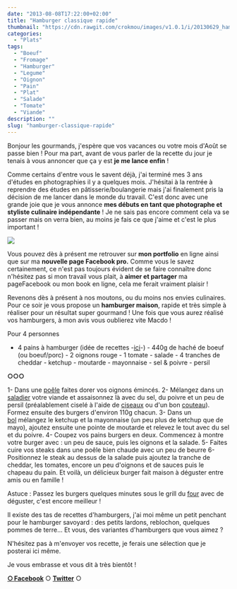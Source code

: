 ```yaml
---
date: "2013-08-08T17:22:00+02:00"
title: "Hamburger classique rapide"
thumbnail: "https://cdn.rawgit.com/crokmou/images/v1.0.1/i/20130629_hamburger_0041.jpg"
categories:
  - "Plats"
tags:
  - "Boeuf"
  - "Fromage"
  - "Hamburger"
  - "Legume"
  - "Oignon"
  - "Pain"
  - "Plat"
  - "Salade"
  - "Tomate"
  - "Viande"
description: ""
slug: "hamburger-classique-rapide"
---
```


Bonjour les gourmands, j'espère que vos vacances ou votre mois d'Août se passe bien ! Pour ma part, avant de vous parler de la recette du jour je tenais à vous annoncer que ça y est **je me lance enfin** !

Comme certains d'entre vous le savent déjà, j'ai terminé mes 3 ans d'études en photographies il y a quelques mois. J'hésitai à la rentrée à reprendre des études en pâtisserie/boulangerie mais j'ai finalement pris la décision de me lancer dans le monde du travail. C'est donc avec une grande joie que je vous annonce **mes débuts en tant que photographe et styliste culinaire indépendante** ! Je ne sais pas encore comment cela va se passer mais on verra bien, au moins je fais ce que j'aime et c'est le plus important !

[![](https://cdn.rawgit.com/crokmou/images/v1.0.1/i/fb-300x1281-300x128.jpg)](http://www.blogger.com/blogger.g?blogID=8651192907650572976)

Vous pouvez dès à présent me retrouver sur **mon portfolio** en ligne ainsi que sur ma **nouvelle page Facebook pro.** Comme vous le savez certainement, ce n'est pas toujours évident de se faire connaître donc n'hésitez pas si mon travail vous plait, à **aimer et partager** ma pageFacebook ou mon book en ligne, cela me ferait vraiment plaisir !

Revenons dès à présent à nos moutons, ou du moins nos envies culinaires. Pour ce soir je vous propose un **hamburger maison**, rapide et très simple à réaliser pour un résultat super gourmand ! Une fois que vous aurez réalisé vos hamburgers, à mon avis vous oublierez vite Macdo !

Pour 4 personnes

- 4 pains à hamburger (idée de recettes -[ici](http://www.cuisicook.com/recherche?query=pain+burger)-) - 440g de haché de boeuf (ou boeuf/porc) - 2 oignons rouge - 1 tomate - salade - 4 tranches de cheddar - ketchup - moutarde - mayonnaise - sel & poivre - persil

**○○○**

1- Dans une [poêle](http://www.rueducommerce.fr/m/pl/malid:4769951) faites dorer vos oignons émincés. 2- Mélangez dans un [saladier](http://www.rueducommerce.fr/m/pl/malid:4769897) votre viande et assaisonnez là avec du sel, du poivre et un peu de persil (préalablement ciselé à l'aide de [ciseaux](http://www.rueducommerce.fr/m/pl/malid:43774606) ou d'un bon [couteau](http://www.rueducommerce.fr/m/pl/malid:12468606)). Formez ensuite des burgers d'environ 110g chacun. 3- Dans un [bol](http://www.rueducommerce.fr/m/pl/malid:4769881) mélangez le ketchup et la mayonnaise (un peu plus de ketchup que de mayo), ajoutez ensuite une pointe de moutarde et relevez le tout avec du sel et du poivre. 4- Coupez vos pains burgers en deux. Commencez à montre votre burger avec : un peu de sauce, puis les oignons et la salade. 5- Faites cuire vos steaks dans une poêle bien chaude avec un peu de beurre 6- Positionnez le steak au dessus de la salade puis ajoutez la tranche de cheddar, les tomates, encore un peu d'oignons et de sauces puis le chapeau du pain. Et voilà, un délicieux burger fait maison à déguster entre amis ou en famille !

Astuce : Passez les burgers quelques minutes sous le grill du [four](http://www.rueducommerce.fr/m/pl/malid:9404136) avec de déguster, c'est encore meilleur !

Il existe des tas de recettes d'hamburgers, j'ai moi même un petit penchant pour le hamburger savoyard : des petits lardons, reblochon, quelques pommes de terre... Et vous, des variantes d'hamburgers que vous aimez ?

N'hésitez pas à m'envoyer vos recette, je ferais une sélection que je posterai ici même.

Je vous embrasse et vous dit à très bientôt !

[**○<span style="font-size: xx-small; margin: 0px; outline: 0px; padding: 0px;"><span style="font-family: Arial, Helvetica, sans-serif; margin: 0px; outline: 0px; padding: 0px;"> </span></span>Facebook**](https://www.facebook.com/pages/CroKMou/148093255259077) ○ [**Twitter**](https://twitter.com/Crokmou) ○

 